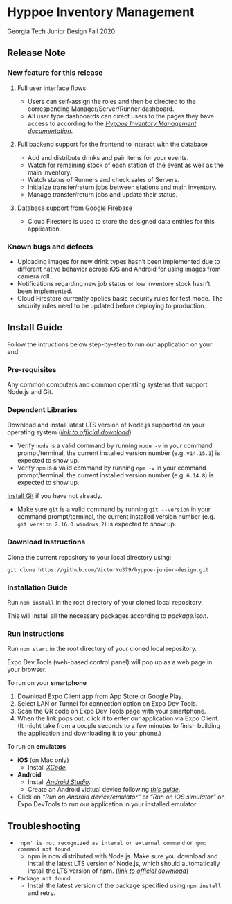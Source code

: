 # Hyppoe Inventory Management

Georgia Tech Junior Design Fall 2020

## Release Note

### New feature for this release
1. Full user interface flows
   - Users can self-assign the roles and then be directed to the corresponding Manager/Server/Runner dashboard.
   - All user type dashboards can direct users to the pages they have access to according to the [*Hyppoe Inventory Management documentation*](https://drive.google.com/file/d/16iMUmYBmkAYJLbivg2otWMDnI0DlYC66/view?usp=sharing).

2. Full backend support for the frontend to interact with the database
   - Add and distribute drinks and pair items for your events.
   - Watch for remaining stock of each station of the event as well as the main inventory.
   - Watch status of Runners and check sales of Servers.
   - Initialize transfer/return jobs between stations and main inventory.
   - Manage transfer/return jobs and update their status.

3. Database support from Google Firebase
   - Cloud Firestore is used to store the designed data entities for this application.

### Known bugs and defects
- Uploading images for new drink types hasn’t been implemented due to different native behavior across iOS and Android for using images from camera roll.
- Notifications regarding new job status or low inventory stock hasn’t been implemented.
- Cloud Firestore currently applies basic security rules for test mode. The security rules need to be updated before deploying to production.

## Install Guide
Follow the intructions below step-by-step to run our application on your end.

### Pre-requisites
Any common computers and common operating systems that support Node.js and Git.

### Dependent Libraries
Download and install latest LTS version of Node.js supported on your operating system ([*link to official download*](https://nodejs.org/en/download/))
- Verify `node` is a valid command by running `node -v` in your command prompt/terminal, the current installed version number (e.g. `v14.15.1`) is expected to show up.
- Verify `npm` is a valid command by running `npm -v` in your command prompt/terminal, the current installed version number (e.g. `6.14.8`) is expected to show up.

[Install Git](https://git-scm.com/book/en/v2/Getting-Started-Installing-Git) if you have not already.
- Make sure `git` is a valid command by running `git --version` in your command prompt/terminal, the current installed version number (e.g. `git version 2.16.0.windows.2`) is expected to show up.

### Download Instructions
Clone the current repository to your local directory using:
```
git clone https://github.com/VictorYu379/hyppoe-junior-design.git
```

### Installation Guide
Run `npm install` in the root directory of your cloned local repository.

This will install all the necessary packages according to *package.json*.

### Run Instructions
Run `npm start` in the root directory of your cloned local repository.

Expo Dev Tools (web-based control panel) will pop up as a web page in your browser.

To run on your **smartphone**
1. Download Expo Client app from App Store or Google Play.
2. Select LAN or Tunnel for connection option on Expo Dev Tools.
3. Scan the QR code on Expo Dev Tools page with your smartphone.
4. When the link pops out, click it to enter our application via Expo Client. (It might take from a couple seconds to a few minutes to finish building the application and downloading it to your phone.)

To run on **emulators**
- **iOS** (on Mac only)
  - Install [*XCode*](https://apps.apple.com/us/app/xcode/id497799835).
- **Android**
  - Install [*Android Studio*](https://developer.android.com/studio).
  - Create an Android vidtual device following [*this guide*](https://developer.android.com/studio/run/managing-avds).
- Click on *“Run on Android device/emulator”* or *“Run on iOS simulator”* on Expo DevTools to run our application in your installed emulator.

## Troubleshooting
- `'npm' is not recognized as interal or external command` or `npm: command not found`
  - npm is now distributed with Node.js. Make sure you download and install the latest LTS version of Node.js, which should automatically install the LTS version of npm. ([*link to official download*](https://nodejs.org/en/download/))
- `Package not found`
  - Install the latest version of the package specified using `npm install` and retry.
  
